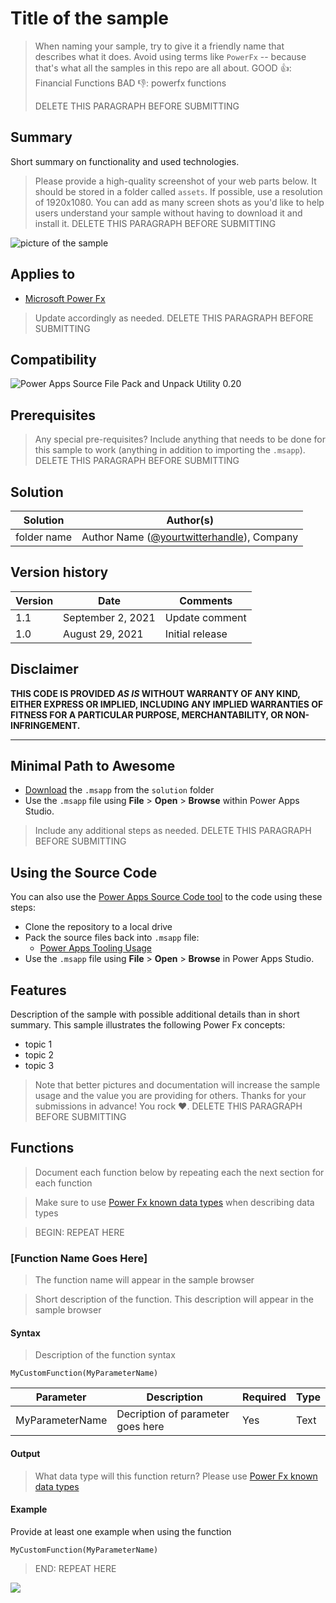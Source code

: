 # Title of the sample

> When naming your sample, try to give it a friendly name that describes what it does. Avoid using terms like `PowerFx` -- because that's what all the samples in this repo are all about.
> GOOD 👍:
>     Financial Functions
> BAD 👎:
>     powerfx functions
>
> DELETE THIS PARAGRAPH BEFORE SUBMITTING


## Summary

Short summary on functionality and used technologies.

> Please provide a high-quality screenshot of your web parts below. It should be stored in a folder called `assets`.
> If possible, use a resolution of 1920x1080.
> You can add as many screen shots as you'd like to help users understand your sample without having to download it and install it.
> DELETE THIS PARAGRAPH BEFORE SUBMITTING

![picture of the sample](assets/preview.png)

## Applies to

* [Microsoft Power Fx](https://docs.microsoft.com/en-us/power-platform/power-fx/overview)

> Update accordingly as needed.
> DELETE THIS PARAGRAPH BEFORE SUBMITTING

## Compatibility

![Power Apps Source File Pack and Unpack Utility 0.20](https://img.shields.io/badge/PSAopa-0.20-green.svg)

## Prerequisites

> Any special pre-requisites? Include anything that needs to be done for this sample to work (anything in addition to importing the `.msapp`).
> DELETE THIS PARAGRAPH BEFORE SUBMITTING

## Solution

Solution|Author(s)
--------|---------
folder name | Author Name ([@yourtwitterhandle](https://twitter.com/yourtwitterhandle)), Company

## Version history

Version|Date|Comments
-------|----|--------
1.1|September 2, 2021|Update comment
1.0|August 29, 2021|Initial release

## Disclaimer

**THIS CODE IS PROVIDED *AS IS* WITHOUT WARRANTY OF ANY KIND, EITHER EXPRESS OR IMPLIED, INCLUDING ANY IMPLIED WARRANTIES OF FITNESS FOR A PARTICULAR PURPOSE, MERCHANTABILITY, OR NON-INFRINGEMENT.**

---

## Minimal Path to Awesome

* [Download](solution\YOURAPPNAME.msapp) the `.msapp` from the `solution` folder
* Use the `.msapp` file using **File** > **Open** > **Browse** within Power Apps Studio.

> Include any additional steps as needed.
> DELETE THIS PARAGRAPH BEFORE SUBMITTING

## Using the Source Code

  You can also use the [Power Apps Source Code tool](https://github.com/microsoft/PowerApps-Language-Tooling) to the code using these steps:
* Clone the repository to a local drive
* Pack the source files back into `.msapp` file:
  * [Power Apps Tooling Usage](https://github.com/microsoft/PowerApps-Language-Tooling)
* Use the `.msapp` file using **File** > **Open** > **Browse** in Power Apps Studio.

## Features

Description of the sample with possible additional details than in short summary.
This sample illustrates the following Power Fx concepts:

* topic 1
* topic 2
* topic 3

> Note that better pictures and documentation will increase the sample usage and the value you are providing for others. Thanks for your submissions in advance! You rock ❤.
> DELETE THIS PARAGRAPH BEFORE SUBMITTING

## Functions

> Document each function below by repeating each the next section for each function

> Make sure to use [Power Fx known data types](https://github.com/microsoft/Power-Fx/blob/main/docs/data-types.md) when describing data types

> BEGIN: REPEAT HERE

### [Function Name Goes Here]

> The function name will appear in the sample browser

> Short description of the function. This description will appear in the sample browser

#### Syntax

> Description of the function syntax

```excel
MyCustomFunction(MyParameterName)
```


Parameter | Description | Required | Type
---|---|---|--
MyParameterName |Decription of parameter goes here| Yes | Text


#### Output

> What data type will this function return? Please use [Power Fx known data types](https://github.com/microsoft/Power-Fx/blob/main/docs/data-types.md)

#### Example

Provide at least one example when using the function

```excel
MyCustomFunction(MyParameterName)
```

> END: REPEAT HERE

<img src="https://telemetry.sharepointpnp.com/powerfx-samples/samples/readme-template" />
